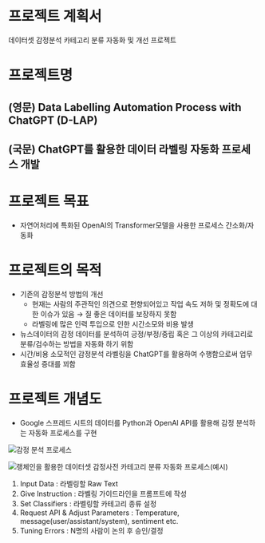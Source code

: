 # 프로젝트 계획서
데이터셋 감정분석 카테고리 분류 자동화 및 개선 프로젝트

# 프로젝트명
## (영문) Data Labelling Automation Process with ChatGPT (D-LAP)
## (국문) ChatGPT를 활용한 데이터 라벨링 자동화 프로세스 개발


# 프로젝트 목표
- 자연어처리에 특화된 OpenAI의 Transformer모델을 사용한 프로세스 간소화/자동화

# 프로젝트의 목적
- 기존의 감정분석 방법의 개선
    - 현재는 사람의 주관적인 의견으로 편향되어있고 작업 속도 저하 및 정확도에 대한 이슈가 있음 → 질 좋은 데이터를 보장하지 못함
    - 라벨링에 많은 인력 투입으로 인한 시간소모와 비용 발생
- 뉴스데이터의 감정 데이터를 분석하여 긍정/부정/중립 혹은 그 이상의 카테고리로 분류/검수하는 방법을 자동화 하기 위함
- 시간/비용 소모적인 감정분석 라벨링을 ChatGPT를 활용하여 수행함으로써 업무 효율성 증대를 꾀함

# 프로젝트 개념도
- Google 스프레드 시트의 데이터를 Python과 OpenAI API를 활용해 감정 분석하는 자동화 프로세스를 구현

![감정 분석 프로세스](https://prod-files-secure.s3.us-west-2.amazonaws.com/81a3ccac-627f-46a3-b35f-93293d540f36/944f03d4-ba46-4eae-a040-5611a46d92d5/Untitled.png)

![랭체인을 활용한 데이터셋 감정사전 카테고리 분류 자동화 프로세스(예시)](https://velog.velcdn.com/images/ji1kang/post/18511b9c-7b5f-44de-9ba2-b5572d4df149/image.png)

1. Input Data : 라벨링할 Raw Text
2. Give Instruction : 라벨링 가이드라인을 프롬프트에 작성 
3. Set Classifiers : 라벨링할 카테고리 종류 설정
4. Request API & Adjust Parameters : Temperature, message(user/assistant/system), sentiment etc.
5. Tuning Errors : N명의 사람이 논의 후 승인/결정
